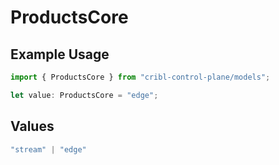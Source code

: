 # ProductsCore

## Example Usage

```typescript
import { ProductsCore } from "cribl-control-plane/models";

let value: ProductsCore = "edge";
```

## Values

```typescript
"stream" | "edge"
```